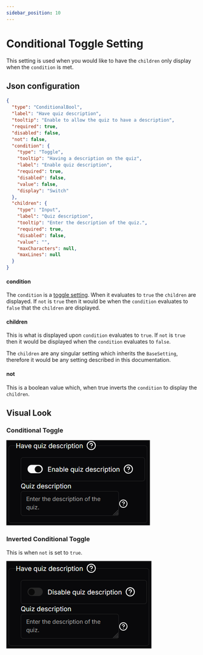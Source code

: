 ```yaml
---
sidebar_position: 10
---
```


# Conditional Toggle Setting
This setting is used when you would like to have the `children` only display when the `condition` is met.

## Json configuration

```json
{
  "type": "ConditionalBool",
  "label": "Have quiz description",
  "tooltip": "Enable to allow the quiz to have a description",
  "required": true,
  "disabled": false,
  "not": false,
  "condition": {
    "type": "Toggle",
    "tooltip": "Having a description on the quiz",
    "label": "Enable quiz description",
    "required": true,
    "disabled": false,
    "value": false,
    "display": "Switch"
  },
  "children": {
    "type": "Input",
    "label": "Quiz description",
    "tooltip": "Enter the description of the quiz.",
    "required": true,
    "disabled": false,
    "value": "",
    "maxCharacters": null,
    "maxLines": null
  }
}
```
#### condition
The `condition` is a [toggle setting](./toggle-setting.md). When it evaluates to `true` the `children` are displayed. If `not` is `true` then it would be when the `condition` evaluates to `false` that the `children` are displayed.

#### children
This is what is displayed upon `condition` evaluates to `true`. If `not` is `true` then it would be displayed when the `condition` evaluates to `false`.

The `children` are any singular setting which inherits the `BaseSetting`, therefore it would be any setting described in this documentation.

#### not
This is a boolean value which, when true inverts the `condition` to display the `children`. 

## Visual Look
### Conditional Toggle


![Conditional Bool](./img/conditional-bool.png)

### Inverted Conditional Toggle
This is when `not` is set to `true`.

![Inverted Conditional Bool](./img/conditional-bool-inverted.png)